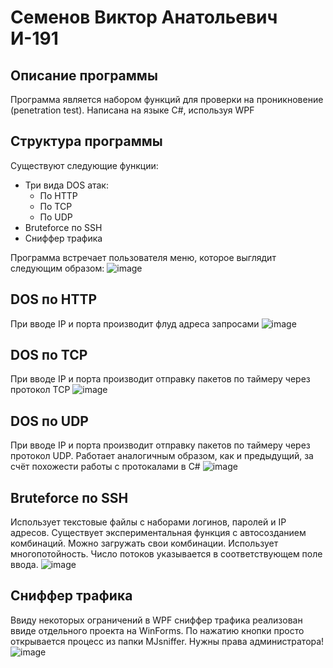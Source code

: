 # Семенов Виктор Анатольевич И-191 #
## Описание программы ##
Программа является набором функций для проверки на проникновение (penetration test). Написана на языке C#, используя WPF
## Структура программы ##
Существуют следующие функции:
- Три вида DOS атак:
  - По HTTP
  - По TCP
  - По UDP
- Bruteforce по SSH
- Сниффер трафика

Программа встречает пользователя меню, которое выглядит следующим образом:
![image](https://user-images.githubusercontent.com/41661474/208329711-5e84353d-30be-4853-bfdc-0791d788657b.png)

## DOS по HTTP ##
При вводе IP и порта производит флуд адреса запросами
![image](https://user-images.githubusercontent.com/41661474/208329986-769509c1-b685-45a4-8e0a-4a0d0f1ca09d.png)

## DOS по TCP ##
При вводе IP и порта производит отправку пакетов по таймеру через протокол TCP 
![image](https://user-images.githubusercontent.com/41661474/208330118-1a5c756d-56a4-460e-b8e1-448243e9aaca.png)

## DOS по UDP ##
При вводе IP и порта производит отправку пакетов по таймеру через протокол UDP. Работает аналогичным образом, как и предыдущий, за счёт похожести работы с протокалами в C#
![image](https://user-images.githubusercontent.com/41661474/208330223-66c6a0c3-fff1-4f21-a090-1db9f852f812.png)

## Bruteforce по SSH ##
Использует текстовые файлы с наборами логинов, паролей и IP адресов. Существует экспериментальная функция с автосозданием комбинаций. Можно загружать свои комбинации. Использует многопотойность. Число потоков указывается в соответствующем поле ввода.
![image](https://user-images.githubusercontent.com/41661474/208330371-21da0cb5-4929-4462-877d-52747ad2820d.png)

## Сниффер трафика ##
Ввиду некоторых ограничений в WPF сниффер трафика реализован ввиде отдельного проекта на WinForms. По нажатию кнопки просто открывается процесс из папки MJsniffer. Нужны права администратора!
![image](https://user-images.githubusercontent.com/41661474/208330645-5c6fba8a-e4d0-4e28-92d4-0bbe3591bdf7.png)

